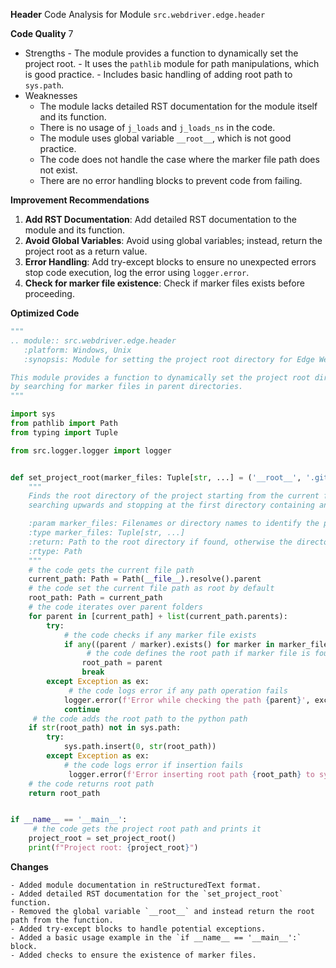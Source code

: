 **Header**
    Code Analysis for Module `src.webdriver.edge.header`

**Code Quality**
7
 - Strengths
        - The module provides a function to dynamically set the project root.
        - It uses the `pathlib` module for path manipulations, which is good practice.
        - Includes basic handling of adding root path to `sys.path`.
 - Weaknesses
    - The module lacks detailed RST documentation for the module itself and its function.
    - There is no usage of `j_loads` and `j_loads_ns` in the code.
    - The module uses global variable `__root__`, which is not good practice.
     - The code does not handle the case where the marker file path does not exist.
    - There are no error handling blocks to prevent code from failing.

**Improvement Recommendations**
1.  **Add RST Documentation**: Add detailed RST documentation to the module and its function.
2.  **Avoid Global Variables**: Avoid using global variables; instead, return the project root as a return value.
3.  **Error Handling**: Add try-except blocks to ensure no unexpected errors stop code execution, log the error using `logger.error`.
4.   **Check for marker file existence**: Check if marker files exists before proceeding.

**Optimized Code**
```python
"""
.. module:: src.webdriver.edge.header
   :platform: Windows, Unix
   :synopsis: Module for setting the project root directory for Edge WebDriver.

This module provides a function to dynamically set the project root directory
by searching for marker files in parent directories.
"""

import sys
from pathlib import Path
from typing import Tuple

from src.logger.logger import logger


def set_project_root(marker_files: Tuple[str, ...] = ('__root__', '.git')) -> Path:
    """
    Finds the root directory of the project starting from the current file's directory,
    searching upwards and stopping at the first directory containing any of the marker files.

    :param marker_files: Filenames or directory names to identify the project root.
    :type marker_files: Tuple[str, ...]
    :return: Path to the root directory if found, otherwise the directory where the script is located.
    :rtype: Path
    """
    # the code gets the current file path
    current_path: Path = Path(__file__).resolve().parent
    # the code set the current file path as root by default
    root_path: Path = current_path
    # the code iterates over parent folders
    for parent in [current_path] + list(current_path.parents):
        try:
            # the code checks if any marker file exists
            if any((parent / marker).exists() for marker in marker_files):
                 # the code defines the root path if marker file is found
                root_path = parent
                break
        except Exception as ex:
             # the code logs error if any path operation fails
            logger.error(f'Error while checking the path {parent}', exc_info=ex)
            continue
     # the code adds the root path to the python path
    if str(root_path) not in sys.path:
        try:
            sys.path.insert(0, str(root_path))
        except Exception as ex:
            # the code logs error if insertion fails
             logger.error(f'Error inserting root path {root_path} to sys.path', exc_info=ex)
    # the code returns root path
    return root_path


if __name__ == '__main__':
     # the code gets the project root path and prints it
    project_root = set_project_root()
    print(f"Project root: {project_root}")
```
**Changes**
```
- Added module documentation in reStructuredText format.
- Added detailed RST documentation for the `set_project_root` function.
- Removed the global variable `__root__` and instead return the root path from the function.
- Added try-except blocks to handle potential exceptions.
- Added a basic usage example in the `if __name__ == '__main__':` block.
- Added checks to ensure the existence of marker files.
```